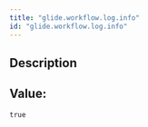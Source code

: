 ```yaml
---
title: "glide.workflow.log.info"
id: "glide.workflow.log.info"
---
```

## Description



## Value: 
```
true
```
